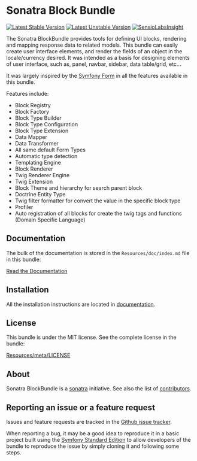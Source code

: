 Sonatra Block Bundle
====================

[![Latest Stable Version](https://poser.pugx.org/sonatra/block-bundle/v/stable.svg)](https://packagist.org/packages/sonatra/block-bundle)
[![Latest Unstable Version](https://poser.pugx.org/sonatra/block-bundle/v/unstable.svg)](https://packagist.org/packages/sonatra/block-bundle)
[![SensioLabsInsight](https://insight.sensiolabs.com/projects/0d1dda71-3f47-4dad-be53-017da27d21a8/mini.png)](https://insight.sensiolabs.com/projects/0d1dda71-3f47-4dad-be53-017da27d21a8)

The Sonatra BlockBundle provides tools for defining UI blocks, rendering and mapping
response data to related models. This bundle can easily create user interface elements,
and render the fields of an object in the locale/currency desired. It was intended as a
basis for designing elements of user interface, such as, panel, navbar, sidebar, data
table/grid, etc...

It was largely inspired by the [Symfony Form](https://github.com/symfony/form) in all
the features available in this bundle.

Features include:

- Block Registry
- Block Factory
- Block Type Builder
- Block Type Configuration
- Block Type Extension
- Data Mapper
- Data Transformer
- All same default Form Types
- Automatic type detection
- Templating Engine
- Block Renderer
- Twig Renderer Engine
- Twig Extension
- Block Theme and hierarchy for search parent block
- Doctrine Entity Type
- Twig filter formatter for convert the value in the specific block type
- Profiler
- Auto registration of all blocks for create the twig tags and functions (Domain Specific Language)

Documentation
-------------

The bulk of the documentation is stored in the `Resources/doc/index.md`
file in this bundle:

[Read the Documentation](Resources/doc/index.md)

Installation
------------

All the installation instructions are located in [documentation](Resources/doc/index.md).

License
-------

This bundle is under the MIT license. See the complete license in the bundle:

[Resources/meta/LICENSE](Resources/meta/LICENSE)

About
-----

Sonatra BlockBundle is a [sonatra](https://github.com/sonatra) initiative.
See also the list of [contributors](https://github.com/sonatra/SonatraBlockBundle/contributors).

Reporting an issue or a feature request
---------------------------------------

Issues and feature requests are tracked in the [Github issue tracker](https://github.com/sonatra/SonatraBlockBundle/issues).

When reporting a bug, it may be a good idea to reproduce it in a basic project
built using the [Symfony Standard Edition](https://github.com/symfony/symfony-standard)
to allow developers of the bundle to reproduce the issue by simply cloning it
and following some steps.
